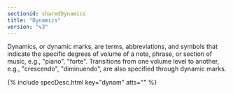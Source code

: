```yaml
---
sectionid: sharedDynamics
title: "Dynamics"
version: "v3"
---
```




Dynamics, or dynamic marks, are terms, abbreviations, and symbols that indicate the
specific degrees of volume of a note, phrase, or section of music, e.g., "piano",
"forte".
Transitions from one volume level to another, e.g., "crescendo", "diminuendo", are
also
specified through dynamic marks.



{% include specDesc.html key="dynam" atts="" %}



